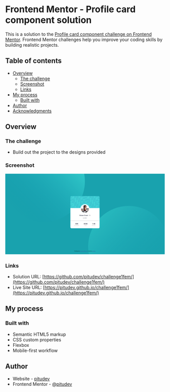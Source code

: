 # Frontend Mentor - Profile card component solution

This is a solution to the [Profile card component challenge on Frontend Mentor](https://www.frontendmentor.io/challenges/profile-card-component-cfArpWshJ). Frontend Mentor challenges help you improve your coding skills by building realistic projects. 

## Table of contents

- [Overview](#overview)
  - [The challenge](#the-challenge)
  - [Screenshot](#screenshot)
  - [Links](#links)
- [My process](#my-process)
  - [Built with](#built-with)
- [Author](#author)
- [Acknowledgments](#acknowledgments)

## Overview

### The challenge

- Build out the project to the designs provided

### Screenshot

![](./screenshot.jpg)

### Links

- Solution URL: [https://github.com/pitudev/challenge1fem/](https://github.com/pitudev/challenge1fem/)
- Live Site URL: [https://pitudev.github.io/challenge1fem/](https://pitudev.github.io/challenge1fem/)

## My process

### Built with

- Semantic HTML5 markup
- CSS custom properties
- Flexbox
- Mobile-first workflow


## Author

- Website - [pitudev](https://www.pitudev.com)
- Frontend Mentor - [@pitudev](https://www.frontendmentor.io/profile/pitudev)

